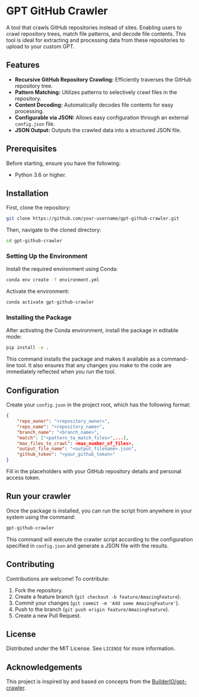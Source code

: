 # GPT GitHub Crawler
A tool that crawls GitHub repositories instead of sites. Enabling users to crawl repository trees, match file patterns, and decode file contents. This tool is ideal for extracting and processing data from these repositories to upload to your custom GPT.

## Features
- **Recursive GitHub Repository Crawling:** Efficiently traverses the GitHub repository tree.
- **Pattern Matching:** Utilizes patterns to selectively crawl files in the repository.
- **Content Decoding:** Automatically decodes file contents for easy processing.
- **Configurable via JSON:** Allows easy configuration through an external `config.json` file.
- **JSON Output:** Outputs the crawled data into a structured JSON file.

## Prerequisites
Before starting, ensure you have the following:
- Python 3.6 or higher.

## Installation
First, clone the repository:

```bash
git clone https://github.com/your-username/gpt-github-crawler.git
```

Then, navigate to the cloned directory:

```bash
cd gpt-github-crawler
```

### Setting Up the Environment
Install the required environment using Conda:

```bash
conda env create -f environment.yml
```

Activate the environment:

```bash
conda activate gpt-github-crawler
```

### Installing the Package
After activating the Conda environment, install the package in editable mode:

```bash
pip install -e .
```

This command installs the package and makes it available as a command-line tool. It also ensures that any changes you make to the code are immediately reflected when you run the tool.

## Configuration
Create your `config.json` in the project root, which has the following format:

```json
{
    "repo_owner": "<repository_owner>",
    "repo_name": "<repository_name>",
    "branch_name": "<branch_name>",
    "match": ["<pattern_to_match_files>",...],
    "max_files_to_crawl": <max_number_of_files>,
    "output_file_name": "<output_filename>.json",
    "github_token": "<your_github_token>"
}
```

Fill in the placeholders with your GitHub repository details and personal access token.

## Run your crawler
Once the package is installed, you can run the script from anywhere in your system using the command:

```bash
gpt-github-crawler
```

This command will execute the crawler script according to the configuration specified in `config.json` and generate a JSON file with the results.

## Contributing
Contributions are welcome! To contribute:

1. Fork the repository.
2. Create a feature branch (`git checkout -b feature/AmazingFeature`).
3. Commit your changes (`git commit -m 'Add some AmazingFeature'`).
4. Push to the branch (`git push origin feature/AmazingFeature`).
5. Create a new Pull Request.

## License
Distributed under the MIT License. See `LICENSE` for more information.

## Acknowledgements
This project is inspired by and based on concepts from the [BuilderIO/gpt-crawler](https://github.com/BuilderIO/gpt-crawler).
